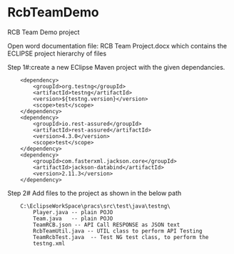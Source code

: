 # RcbTeamDemo
RCB Team Demo project


Open word documentation file: RCB Team Project.docx which contains the ECLIPSE project hierarchy of files

Step 1#:create a new EClipse Maven project with the given dependancies.


		<dependency>
			<groupId>org.testng</groupId>
			<artifactId>testng</artifactId>
			<version>${testng.version}</version>
			<scope>test</scope>
		</dependency>
		<dependency>
			<groupId>io.rest-assured</groupId>
			<artifactId>rest-assured</artifactId>
			<version>4.3.0</version>
			<scope>test</scope>
		</dependency>
		<dependency>
			<groupId>com.fasterxml.jackson.core</groupId>
			<artifactId>jackson-databind</artifactId>
			<version>2.11.3</version>
		</dependency>



Step 2# Add files to the project as shown in the below path

		C:\EclipseWorkSpace\pracs\src\test\java\testng\
			Player.java -- plain POJO
			Team.java   -- plain POJO 
			TeamRCB.json -- API Call RESPONSE as JSON text
			RcbTeamUtil.java -- UTIL class to perform API Testing
			TeamRcbTest.java  -- Test NG test class, to perform the 
			testng.xml
